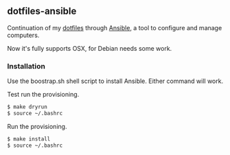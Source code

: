 ## dotfiles-ansible

Continuation of my [dotfiles](https://github.com/agalitsyn/dotfiles) through
[Ansible](http://www.ansible.com/), a tool to configure and manage computers.

Now it's fully supports OSX, for Debian needs some work.

### Installation
Use the boostrap.sh shell script to install Ansible. Either command will work.

Test run the provisioning.
```bash
$ make dryrun
$ source ~/.bashrc
```

Run the provisioning.
```bash
$ make install
$ source ~/.bashrc
```

